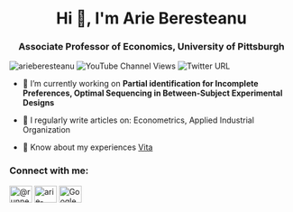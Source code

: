 <h1 align="center">Hi 👋, I'm Arie Beresteanu</h1>
<h3 align="center">Associate Professor of Economics, University of Pittsburgh</h3>

<p align="left"> 
 <img src="https://komarev.com/ghpvc/?username=arieberesteanu&label=Profile%20views&color=0e75b6&style=flat" alt="arieberesteanu" /> 
 <img alt="YouTube Channel Views" src="https://img.shields.io/youtube/channel/views/UCrmUbOOifPd3P9uoZamoqGg?style=social">
 <img alt="Twitter URL" src="https://img.shields.io/twitter/url?style=social&url=https://twitter.com/Runnervgn">
</p>

- 🔭 I’m currently working on **Partial identification for Incomplete Preferences, Optimal Sequencing in Between-Subject Experimental Designs**

- 📝 I regularly write articles on: Econometrics, Applied Industrial Organization

- 📄 Know about my experiences [Vita](https://www.pitt.edu/~arie/PDFs/beresteanu_vita.pdf)

<h3 align="left">Connect with me:</h3>
<p align="left">

<a href="https://twitter.com/@runnervgn" target="blank"><img align="center" src="https://png-3.findicons.com/files/icons/653/the_spherical/128/twitter.png" alt="@runnervgn" height="30" width="40" /></a>
<a href="https://www.linkedin.com/in/arie-beresteanu-5b9b0013/" target="blank"><img align="center" src="http://www.pngall.com/wp-content/uploads/2016/07/Linkedin-PNG-File.png" alt="arie-beresteanu" height="30" width="40" /></a>
 <a href="https://scholar.google.com/citations?user=PHgD3DgAAAAJ&hl=en" target="blank"><img align="center" src="https://d2.alternativeto.net/dist/icons/google-scholar_98212.png?width=64&height=64&mode=crop&upscale=false" alt="Google Scholar" height="30" width="40" /></a>
</p>

